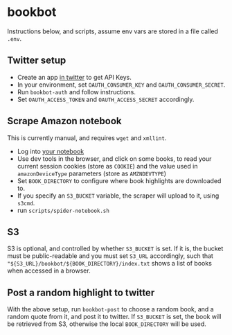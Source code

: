 # bookbot

Instructions below, and scripts,  assume env vars are stored in a file called `.env`.

## Twitter setup

- Create an app [in twitter](https://developer.twitter.com/en/apps) to get API Keys.
- In your environment, set `OAUTH_CONSUMER_KEY` and `OAUTH_CONSUMER_SECRET`.
- Run `bookbot-auth` and follow instructions.
- Set `OAUTH_ACCESS_TOKEN` and `OAUTH_ACCESS_SECRET` accordingly.


## Scrape Amazon notebook

This is currently manual, and requires `wget` and `xmllint`.

- Log into [your notebook](https://read.amazon.com/notebook)
- Use dev tools in the browser, and click on some books, to read your
  current session cookies (store as `COOKIE`) and the value used in
  `amazonDeviceType` parameters (store as `AMZNDEVTYPE`)
- Set `BOOK_DIRECTORY` to configure where book highlights are downloaded to.
- If you specify an `S3_BUCKET` variable, the scraper will upload to it, using `s3cmd`.
- run `scripts/spider-notebook.sh`


## S3

S3 is optional, and controlled by whether `S3_BUCKET` is set. If it
is, the bucket must be public-readable and you must set `S3_URL`
accordingly, such that
`"${S3_URL}/bookbot/${BOOK_DIRECTORY}/index.txt` shows a list of books
when accessed in a browser.


## Post a random highlight to twitter

With the above setup, run `bookbot-post` to choose a random book, and
a random quote from it, and post it to twitter. If `S3_BUCKET` is set,
the book will be retrieved from S3, otherwise the local
`BOOK_DIRECTORY` will be used.
